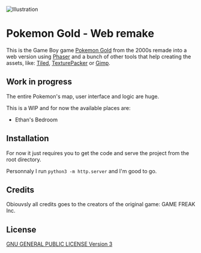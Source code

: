 ![Illustration](https://cdn02.nintendo-europe.com/media/images/10_share_images/games_15/game_boy_color_5/H2x1_GBC_PokemonGold_enGB.jpg)

# Pokemon Gold - Web remake

This is the Game Boy game [Pokemon Gold](https://en.wikipedia.org/wiki/Pok%C3%A9mon_Gold_and_Silver "Wikipedia") from the 2000s remade into a web version using [Phaser](https://phaser.io) and a bunch of other tools that help creating the assets, like: [Tiled](https://www.mapeditor.org), [TexturePacker](https://www.codeandweb.com/texturepacker) or [Gimp](https://www.gimp.org).

## Work in progress

The entire Pokemon's map, user interface and logic are huge.

This is a WIP and for now the available places are:

* Ethan's Bedroom

## Installation

For now it just requires you to get the code and serve the project from the root directory.

Personnaly I run `python3 -m http.server` and I'm good to go.

## Credits

Obiouvsly all credits goes to the creators of the original game: GAME FREAK Inc.

## License

[GNU GENERAL PUBLIC LICENSE Version 3](LICENSE)